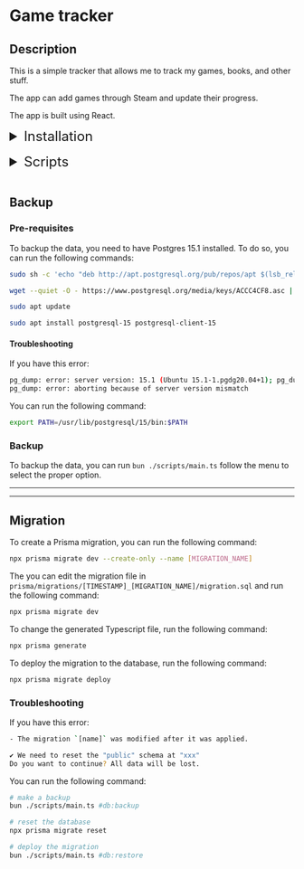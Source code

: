 # Game tracker

## Description

This is a simple tracker that allows me to track my games, books, and other stuff.

The app can add games through Steam and update their progress.

The app is built using React.

<details style="padding-left:16px">
<summary style="font-size:24px;margin: 0 0 16px -16px">Installation</summary>

- Run `npx netlify dev` to start the app

- Open `http://localhost:8888` in your browser

</details>

<details>
<summary style="font-size:24px;margin-bottom:16px;margin-">Scripts</summary>

- Run `bun ./scripts/main.ts` to access a menu to run the scripts

### Kindle

To import words from Kindle, you need to download the words from the Kindle Mate app.

1. Right click over `vocabuary words -> Progress -> Learning`, then click on `Export to file`

2. Save the file as `kindle.txt` in **UTF-8** format

3. Run `bun ./scripts/main.ts` and follow the menu to select `memos - import`.

### GPT batch

1. Run `bun ./scripts/main.ts` and follow the menu to select `memos - openai`

If something goes wrong, you can check the batches in the OpenAI platform: https://platform.openai.com/batches

- Generate requests

    The generated files will be saved as `[REQ_TYPE]_req_[BATCH_INDEX].jsonl`

2. Now you can go to [OpenAI](https://platform.openai.com/batches) and upload the files to generate the batches.

    Download the results with format `[REQ_TYPE]_batch_[BATCH_INDEX].jsonl`

3. Then you can run again `bun ./scripts/main.ts` and follow the menu to select the proper option to:

    - Parse requests

    - Upload to database

</details>

## Backup

### Pre-requisites

To backup the data, you need to have Postgres 15.1 installed. To do so, you can run the following commands:

```bash
sudo sh -c 'echo "deb http://apt.postgresql.org/pub/repos/apt $(lsb_release -cs)-pgdg main" > /etc/apt/sources.list.d/pgdg.list'

wget --quiet -O - https://www.postgresql.org/media/keys/ACCC4CF8.asc | sudo apt-key add -

sudo apt update

sudo apt install postgresql-15 postgresql-client-15
```

#### Troubleshooting

If you have this error:

```bash
pg_dump: error: server version: 15.1 (Ubuntu 15.1-1.pgdg20.04+1); pg_dump version: 12.19 (Ubuntu 12.19-0ubuntu0.20.04.1)
pg_dump: error: aborting because of server version mismatch
```

You can run the following command:

```bash
export PATH=/usr/lib/postgresql/15/bin:$PATH
```

### Backup

To backup the data, you can run `bun ./scripts/main.ts` follow the menu to select the proper option.

---
---

## Migration

To create a Prisma migration, you can run the following command:

```bash
npx prisma migrate dev --create-only --name [MIGRATION_NAME]
```

The you can edit the migration file in `prisma/migrations/[TIMESTAMP]_[MIGRATION_NAME]/migration.sql` and run the following command:

```bash
npx prisma migrate dev
```

To change the generated Typescript file, run the following command:

```bash
npx prisma generate
```

To deploy the migration to the database, run the following command:

```bash
npx prisma migrate deploy
```

### Troubleshooting

If you have this error:

```bash
- The migration `[name]` was modified after it was applied.

✔ We need to reset the "public" schema at "xxx"
Do you want to continue? All data will be lost.
```

You can run the following command:

```bash
# make a backup
bun ./scripts/main.ts #db:backup

# reset the database
npx prisma migrate reset

# deploy the migration
bun ./scripts/main.ts #db:restore

```
